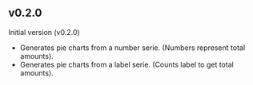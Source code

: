 ## v0.2.0

Initial version (v0.2.0)

- Generates pie charts from a number serie. (Numbers represent total amounts).
- Generates pie charts from a label serie. (Counts label to get total amounts).
